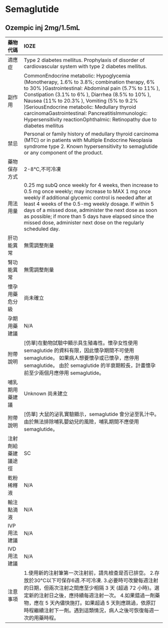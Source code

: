# Semaglutide

## Ozempic inj 2mg/1.5mL

| 藥物代碼 | IOZE |
| :--- | :--- |
| 適應症 | Type 2 diabetes mellitus. Prophylaxis of disorder of cardiovascular system with type 2 diabetes mellitus. |
| 副作用 | CommonEndocrine metabolic: Hypoglycemia \(Monotherapy, 1.6% to 3.8%; combination therapy, 6% to 30% \)Gastrointestinal: Abdominal pain \(5.7% to 11% \), Constipation \(3.1% to 6% \), Diarrhea \(8.5% to 10% \), Nausea \(11% to 20.3% \), Vomiting \(5% to 9.2% \)SeriousEndocrine metabolic: Medullary thyroid carcinomaGastrointestinal: PancreatitisImmunologic: Hypersensitivity reactionOphthalmic: Retinopathy due to diabetes mellitus |
| 禁忌 | Personal or family history of medullary thyroid carcinoma \(MTC\) or in patients with Multiple Endocrine Neoplasia syndrome type 2. Known hypersensitivity to semaglutide or any component of the product. |
| 藥物保存方式 | 2-8°C,不可冷凍 |
| 用法用量 | 0.25 mg subQ once weekly for 4 weeks, then increase to 0.5 mg once weekly; may increase to MAX 1 mg once weekly if additional glycemic control is needed after at least 4 weeks of the 0.5-mg weekly dosage. If within 5 days of a missed dose, administer the next dose as soon as possible; if more than 5 days have elapsed since the missed dose, administer next dose on the regularly scheduled day. |
| 肝功能異常 | 無需調整劑量 |
| 腎功能異常 | 無需調整劑量 |
| 懷孕用藥危分級 | 尚未確立 |
| 孕期用藥建議 | N/A |
| 附帶說明 | \[仿單\]在動物試驗中顯示具生殖毒性。懷孕女性使用 semaglutide 的資料有限，因此懷孕期間不可使用 semaglutide。 如果病人想要懷孕或已懷孕，應停用 semaglutide。 由於 semaglutide 的半衰期較長，計畫懷孕前至少兩個月應停用 semaglutide。 |
| 哺乳期用藥建議 | Unknown 尚未建立 |
| 附帶說明 | \[仿單\] 大鼠的泌乳實驗顯示，semaglutide 會分泌至乳汁中。 由於無法排除哺乳嬰幼兒的風險，哺乳期間不應使用 semaglutide。 |
| 注射劑給藥建議途徑 | SC |
| 乾粉稀釋液 | N/A |
| 輸注點滴液 | N/A |
| IVP 用法建議 | N/A |
| IVD 用法建議 | N/A |
| 注意事項 | 1.使用新的注射筆第一次注射前，請先檢查是否已排空。 2.存放於30°C以下可保存6週.不可冷凍. 3.必要時可改變每週注射的日期，但兩次注射之間應至少相隔 3 天 \(超過 72 小時\)。選定新的注射日之後，應持續每週注射一次。 4.如果錯過一劑藥物，應在 5 天內儘快施打。如果超過 5 天則應跳過，依原訂時程繼續注射下一劑。遇到這類情況，病人之後可恢復每週一次的用藥時程。 |

